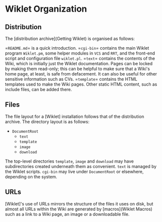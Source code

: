 # Wiklet Organization

## Distribution

The [distribution archive](Getting Wiklet) is organised as follows:

=`README.md`=
    is a quick introduction.
=`cgi-bin`=
    contains the main Wiklet program `Wiklet.pm`, some helper modules in `VCS` and `RRT`, and the front-end script and configuration file `wiklet.pl`.
=`text`=
    contains the contents of the Wiki, which is initially just the Wiklet documentation. Pages can be locked by making them read-only; this can be helpful to make sure that a Wiki's home page, at least, is safe from defacement. It can also be useful for other sensitive information such as CVs.
=`template`=
    contains the HTML templates used to make the Wiki pages. Other static HTML content, such as include files, can be added there.

## Files

The file layout for a [Wiklet] installation follows that of the distribution archive. The directory layout is as follows:

* `DocumentRoot`
    * `text`
    * `template`
    * `image`
    * `download`

The top-level directories `template`, `image` and `download` may have subdirectories created underneath them as convenient. `text` is managed by the Wiklet scripts. `cgi-bin` may live under `DocumentRoot` or elsewhere, depending on the system.

## URLs

[Wiklet]'s use of URLs mirrors the structure of the files it uses on disk, but almost all URLs within the Wiki are generated by [macros](Wiklet Macros) such as a link to a Wiki page, an image or a downloadable file.
